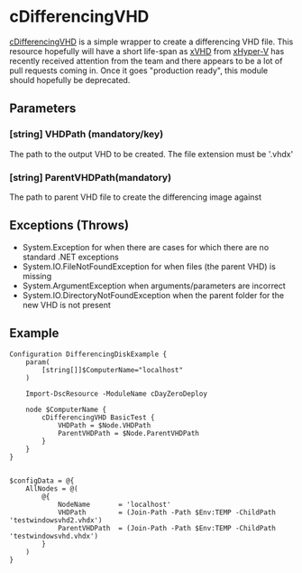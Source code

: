 # cDifferencingVHD
[cDifferencingVHD](https://github.com/darrenstarr/cDayZeroDeploy/tree/master/DSCResources/cDifferencingVHD) is a simple wrapper to create a differencing VHD file. This resource hopefully will have a short life-span as [xVHD](https://github.com/PowerShell/xHyper-V/tree/dev/DSCResources/MSFT_xVHD) from [xHyper-V](https://github.com/PowerShell/xHyper-V) has recently received attention from the team and there appears to be a lot of pull requests coming in. Once it goes "production ready", this module should hopefully be deprecated.

## Parameters
### [string] VHDPath (mandatory/key)
The path to the output VHD to be created. The file extension must be '.vhdx'
### [string] ParentVHDPath(mandatory)
The path to parent VHD file to create the differencing image against

## Exceptions (Throws)
* System.Exception for when there are cases for which there are no standard .NET exceptions
* System.IO.FileNotFoundException for when files (the parent VHD) is missing
* System.ArgumentException when arguments/parameters are incorrect
* System.IO.DirectoryNotFoundException when the parent folder for the new VHD is not present

## Example

```
Configuration DifferencingDiskExample {
    param(
        [string[]]$ComputerName="localhost"
    )
    
    Import-DscResource -ModuleName cDayZeroDeploy

    node $ComputerName {
        cDifferencingVHD BasicTest {
            VHDPath = $Node.VHDPath
            ParentVHDPath = $Node.ParentVHDPath
        }
    }
}


$configData = @{
    AllNodes = @(
        @{
            NodeName       = 'localhost'
            VHDPath        = (Join-Path -Path $Env:TEMP -ChildPath 'testwindowsvhd2.vhdx')
            ParentVHDPath  = (Join-Path -Path $Env:TEMP -ChildPath 'testwindowsvhd.vhdx')
        }
    )
}
```
